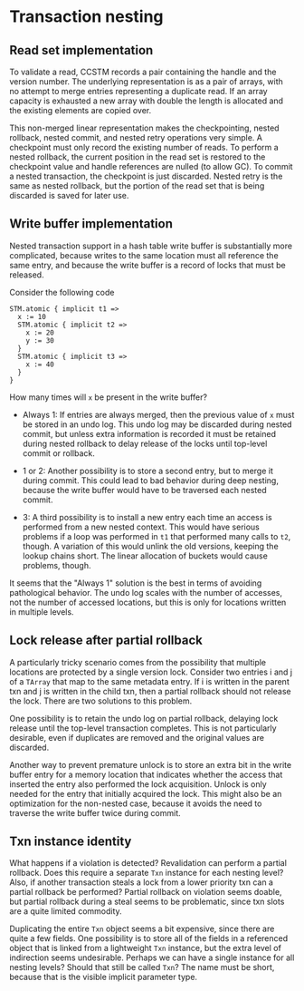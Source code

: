 # Transaction nesting

## Read set implementation

To validate a read, CCSTM records a pair containing the handle and
the version number.  The underlying representation is as a pair of
arrays, with no attempt to merge entries representing a duplicate read.
If an array capacity is exhausted a new array with double the length is
allocated and the existing elements are copied over.

This non-merged linear representation makes the checkpointing, nested
rollback, nested commit, and nested retry operations very simple.
A checkpoint must only record the existing number of reads.  To perform
a nested rollback, the current position in the read set is restored to
the checkpoint value and handle references are nulled (to allow GC).
To commit a nested transaction, the checkpoint is just discarded.
Nested retry is the same as nested rollback, but the portion of the read
set that is being discarded is saved for later use.

## Write buffer implementation

Nested transaction support in a hash table write buffer is substantially
more complicated, because writes to the same location must all reference
the same entry, and because the write buffer is a record of locks that
must be released.

Consider the following code

    STM.atomic { implicit t1 =>
      x := 10
      STM.atomic { implicit t2 =>
        x := 20
        y := 30
      }
      STM.atomic { implicit t3 =>
        x := 40
      }
    }

How many times will `x` be present in the write buffer?

* Always 1: If entries are always merged, then the previous value of
  `x` must be stored in an undo log.  This undo log may be discarded
  during nested commit, but unless extra information is recorded it must
  be retained during nested rollback to delay release of the locks until
  top-level commit or rollback.

* 1 or 2: Another possibility is to store a second entry, but to merge it
  during commit.  This could lead to bad behavior during deep nesting,
  because the write buffer would have to be traversed each nested commit.

* 3: A third possibility is to install a new entry each time an access
  is performed from a new nested context.  This would have serious
  problems if a loop was performed in `t1` that performed many calls to
  `t2`, though.  A variation of this would unlink the old versions,
  keeping the lookup chains short.  The linear allocation of buckets
  would cause problems, though.

It seems that the "Always 1" solution is the best in terms of avoiding
pathological behavior.  The undo log scales with the number of accesses,
not the number of accessed locations, but this is only for locations
written in multiple levels.

## Lock release after partial rollback

A particularly tricky scenario comes from the possibility that multiple
locations are protected by a single version lock.  Consider two entries
i and j of a `TArray` that map to the same metadata entry.  If i is
written in the parent txn and j is written in the child txn, then a
partial rollback should not release the lock.  There are two solutions to this
problem.

One possibility is to retain the undo log on partial rollback, delaying lock
release until the top-level transaction completes.  This is not particularly
desirable, even if duplicates are removed and the original values are
discarded.

Another way to prevent premature unlock is to store an extra bit in
the write buffer entry for a memory location that indicates whether
the access that inserted the entry also performed the lock acquisition.
Unlock is only needed for the entry that initially acquired the lock.
This might also be an optimization for the non-nested case, because it
avoids the need to traverse the write buffer twice during commit.

## Txn instance identity

What happens if a violation is detected?  Revalidation can perform a
partial rollback.  Does this require a separate `Txn` instance for each
nesting level?  Also, if another transaction steals a lock from a lower
priority txn can a partial rollback be performed?  Partial rollback on
violation seems doable, but partial rollback during a steal seems to be
problematic, since txn slots are a quite limited commodity.

Duplicating the entire `Txn` object seems a bit expensive, since there
are quite a few fields.  One possibility is to store all of the fields
in a referenced object that is linked from a lightweight `Txn` instance,
but the extra level of indirection seems undesirable.  Perhaps we can have
a single instance for all nesting levels?  Should that still be called
`Txn`?  The name must be short, because that is the visible implicit
parameter type.

